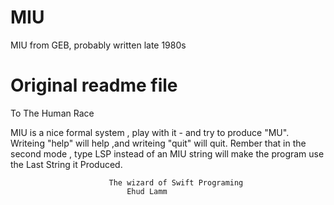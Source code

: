 # MIU
MIU from GEB, probably written late 1980s
# Original readme file

To The Human Race

MIU is a nice formal system , play with it - and try to produce "MU".
Writeing "help" will help ,and writeing  "quit" will quit.
Rember that in the second mode , type LSP instead of an MIU string will make
the program use the Last String it Produced.

                          The wizard of Swift Programing
                              Ehud Lamm

